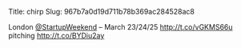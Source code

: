 Title: chirp
Slug: 967b7a0d19d711b78b369ac284528ac8

London <a href="http://twitter.com/StartupWeekend">@StartupWeekend</a> – March 23/24/25 <a href="http://t.co/vGKMS66u">http://t.co/vGKMS66u</a> pitching <a href="http://t.co/BYDiu2ay">http://t.co/BYDiu2ay</a>
